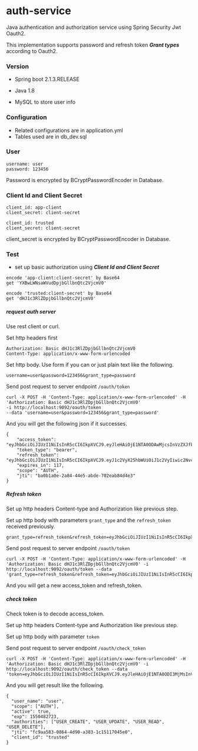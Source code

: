 # auth-service
Java authentication and authorization service using Spring Security Jwt Oauth2.

This implementation supports password and refresh token ***Grant types*** according to Oauth2.

### Version
- Spring boot 2.1.3.RELEASE

- Java 1.8

- MySQL to store user info

### Configuration

- Related configurations are in application.yml
- Tables used are in db_dev.sql

### User
```
username: user
password: 123456
```
Password is encrypted by BCryptPasswordEncoder in Database.


### Client Id and Client Secret
```
client_id: app-client
client_secret: client-secret

client_id: trusted
client_secret: client-secret
```
client_secret is encrypted by BCryptPasswordEncoder in Database.

### Test

- set up basic authorization using ***Client Id and Client Secret***
```
encode 'app-client:client-secret' by Base64
get 'YXBwLWNsaWVudDpjbGllbnQtc2VjcmV0'

encode 'trusted:client-secret' by Base64
get 'dHJ1c3RlZDpjbGllbnQtc2VjcmV0'
```

##### request auth server

Use rest client or curl.

Set http headers first
```
Authorization: Basic dHJ1c3RlZDpjbGllbnQtc2VjcmV0
Content-Type: application/x-www-form-urlencoded
```
Set http body. Use form if you can or just plain text like the following.
```
username=user&password=123456&grant_type=password
```
Send post request to server endpoint `/oauth/token`

```
curl -X POST -H 'Content-Type: application/x-www-form-urlencoded' -H 'Authorization: Basic dHJ1c3RlZDpjbGllbnQtc2VjcmV0' 
-i http://localhost:9092/oauth/token 
--data 'username=user&password=123456&grant_type=password'
```

And you will get the following json if it successes.
```
{
    "access_token": "eyJhbGciOiJIUzI1NiIsInR5cCI6IkpXVCJ9.eyJleHAiOjE1NTA0ODAwMjcsInVzZXJfbmFtZSI6InVzZXIiLCJhdXRob3JpdGllcyI6WyJVU0VSX0NSRUFURSIsIlVTRVJfVVBEQVRFIiwiVVNFUl9SRUFEIiwiVVNFUl9ERUxFVEUiXSwianRpIjoiYmEwYjFhMGUtMmE4NC00NGU1LWFiZGUtNzAyZWFiODRkNGUzIiwiY2xpZW50X2lkIjoidHJ1c3RlZCIsInNjb3BlIjpbIkFVVEgiXX0.9Ejy8qy1QYLO5QXC_xEY0eKtWzSNWiy0VZnsMKcQ2Hs",
    "token_type": "bearer",
    "refresh_token": "eyJhbGciOiJIUzI1NiIsInR5cCI6IkpXVCJ9.eyJ1c2VyX25hbWUiOiJ1c2VyIiwic2NvcGUiOlsiQVVUSCJdLCJhdGkiOiJiYTBiMWEwZS0yYTg0LTQ0ZTUtYWJkZS03MDJlYWI4NGQ0ZTMiLCJleHAiOjE1NTA0ODcxMDcsImF1dGhvcml0aWVzIjpbIlVTRVJfQ1JFQVRFIiwiVVNFUl9VUERBVEUiLCJVU0VSX1JFQUQiLCJVU0VSX0RFTEVURSJdLCJqdGkiOiIzNWVhOWZiNy05NjAxLTRkN2YtOTA4Yi1iNWYwM2U1NjYwNWQiLCJjbGllbnRfaWQiOiJ0cnVzdGVkIn0.cDjH7M0gDcAGAJ5ApRzQYI1xt4koL5F_acjfaPN3hVE",
    "expires_in": 117,
    "scope": "AUTH",
    "jti": "ba0b1a0e-2a84-44e5-abde-702eab84d4e3"
}
```

##### Refresh token

Set up http headers Content-type and Authorization like previous step.

Set up http body with parameters `grant_type` and the `refresh_token` received previously.
```
grant_type=refresh_token&refresh_token=eyJhbGciOiJIUzI1NiIsInR5cCI6IkpXVCJ9.eyJ1c2VyX25hbWUiOiJ1c2VyIiwic2NvcGUiOlsiQVVUSCJdLCJhdGkiOiJiYTBiMWEwZS0yYTg0LTQ0ZTUtYWJkZS03MDJlYWI4NGQ0ZTMiLCJleHAiOjE1NTA0ODcxMDcsImF1dGhvcml0aWVzIjpbIlVTRVJfQ1JFQVRFIiwiVVNFUl9VUERBVEUiLCJVU0VSX1JFQUQiLCJVU0VSX0RFTEVURSJdLCJqdGkiOiIzNWVhOWZiNy05NjAxLTRkN2YtOTA4Yi1iNWYwM2U1NjYwNWQiLCJjbGllbnRfaWQiOiJ0cnVzdGVkIn0.cDjH7M0gDcAGAJ5ApRzQYI1xt4koL5F_acjfaPN3hVE
```

Send post request to server endpoint `/oauth/token`
```
curl -X POST -H 'Content-Type: application/x-www-form-urlencoded' -H 'Authorization: Basic dHJ1c3RlZDpjbGllbnQtc2VjcmV0' -i http://localhost:9092/oauth/token --data 'grant_type=refresh_token&refresh_token=eyJhbGciOiJIUzI1NiIsInR5cCI6IkpXVCJ9.eyJ1c2VyX25hbWUiOiJ1c2VyIiwic2NvcGUiOlsiQVVUSCJdLCJhdGkiOiJiYTBiMWEwZS0yYTg0LTQ0ZTUtYWJkZS03MDJlYWI4NGQ0ZTMiLCJleHAiOjE1NTA0ODcxMDcsImF1dGhvcml0aWVzIjpbIlVTRVJfQ1JFQVRFIiwiVVNFUl9VUERBVEUiLCJVU0VSX1JFQUQiLCJVU0VSX0RFTEVURSJdLCJqdGkiOiIzNWVhOWZiNy05NjAxLTRkN2YtOTA4Yi1iNWYwM2U1NjYwNWQiLCJjbGllbnRfaWQiOiJ0cnVzdGVkIn0.cDjH7M0gDcAGAJ5ApRzQYI1xt4koL5F_acjfaPN3hVE'
```

And you will get a new access_token and refresh_token.

##### check token

Check token is to decode access_token.

Set up http headers Content-type and Authorization like previous step.

Set up http body with parameter `token`

Send post request to server endpoint `/oauth/check_token`

```
curl -X POST -H 'Content-Type: application/x-www-form-urlencoded' -H 'Authorization: Basic dHJ1c3RlZDpjbGllbnQtc2VjcmV0' -i http://localhost:9092/oauth/check_token --data 'token=eyJhbGciOiJIUzI1NiIsInR5cCI6IkpXVCJ9.eyJleHAiOjE1NTA0ODI3MjMsInVzZXJfbmFtZSI6InVzZXIiLCJhdXRob3JpdGllcyI6WyJVU0VSX0NSRUFURSIsIlVTRVJfVVBEQVRFIiwiVVNFUl9SRUFEIiwiVVNFUl9ERUxFVEUiXSwianRpIjoiZmM5YWE1ODMtMDg2NC00ZDkwLWEzODMtMWMxNTExNzA0NWUwIiwiY2xpZW50X2lkIjoidHJ1c3RlZCIsInNjb3BlIjpbIkFVVEgiXX0.wyWDFUensSh6ps0ho4jwP814UekyM1Y6s1ewXDCBnEE'
```

And you will get result like the following.
```
{
  "user_name": "user",
  "scope": ["AUTH"],
  "active": true,
  "exp": 1550482723,
  "authorities": ["USER_CREATE", "USER_UPDATE", "USER_READ", "USER_DELETE"],
  "jti": "fc9aa583-0864-4d90-a383-1c15117045e0",
  "client_id": "trusted"
}
```